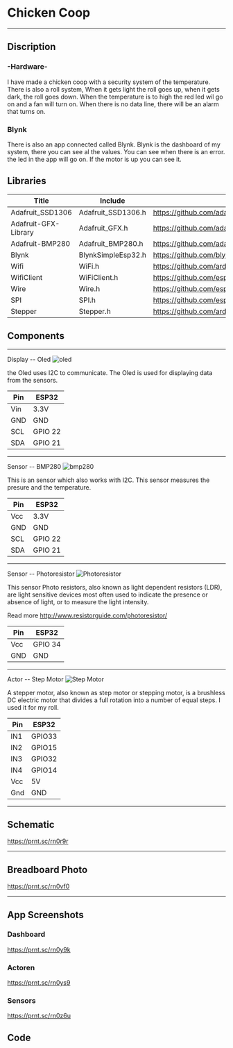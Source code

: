 # Chicken Coop
-----------

## Discription

### -Hardware-
I have made a chicken coop with a security system of the temperature. There is also a roll system, When it gets light the roll goes up, when it gets dark, the roll goes down. When the temperature is to high the red led wil go on and a fan will turn on. When there is no data line, there will be an alarm that turns on.
### Blynk
There is also an app connected called Blynk. Blynk is the dashboard of my system, there you can see al the values. You can see when there is an error. the led in the app will go on. If the motor is up you can see it.

## Libraries
Title | Include | Link 
------|---------|------
Adafruit_SSD1306 | Adafruit_SSD1306.h | https://github.com/adafruit/Adafruit_SSD1306 
Adafruit-GFX-Library | Adafruit_GFX.h | https://github.com/adafruit/Adafruit-GFX-Library 
Adafruit-BMP280 | Adafruit_BMP280.h | https://github.com/adafruit/Adafruit_BMP280_Library
Blynk | BlynkSimpleEsp32.h | https://github.com/blynkkk/blynk-library/blob/master/src/BlynkSimpleEsp32.h
Wifi | WiFi.h | https://github.com/arduino-libraries/WiFi
WifiClient | WiFiClient.h | https://github.com/esp8266/Arduino/blob/master/libraries/ESP8266WiFi/src/WiFiClient.h
Wire | Wire.h | https://github.com/esp8266/Arduino/tree/master/libraries/Wire
SPI | SPI.h | https://github.com/esp8266/Arduino/tree/master/libraries/SPI 
Stepper | Stepper.h | https://github.com/arduino-libraries/Stepper

## Components

---
Display -- Oled ![oled](https://user-images.githubusercontent.com/61006702/77226007-e6c0e100-6b74-11ea-9dff-47438e23a81a.jpg)

the Oled uses I2C to communicate. The Oled is used for displaying data from the sensors.

Pin | ESP32 
------|------
Vin	| 3.3V
GND	| GND
SCL	| GPIO 22
SDA	| GPIO 21

---

Sensor -- BMP280 ![bmp280](https://user-images.githubusercontent.com/61006702/77226020-225bab00-6b75-11ea-9e40-b6a22e855fad.jpg)

This is an sensor which also works with I2C. This sensor measures the presure and the temperature.

Pin | ESP32 
------|------
Vcc	| 3.3V
GND	| GND
SCL	| GPIO 22
SDA	| GPIO 21

---


Sensor -- Photoresistor ![Photoresistor](https://5.imimg.com/data5/LR/UR/ZM/SELLER-40584703/ldr-photoresistor-photo-light-sensitive-resistor-light-dependent-resistor-250x250.jpg)

This sensor Photo resistors, also known as light dependent resistors (LDR), are light sensitive devices most often used to indicate the presence or absence of light, or to measure the light intensity.

Read more http://www.resistorguide.com/photoresistor/


Pin | ESP32 
------|------
Vcc	| GPIO 34
GND	| GND

---


Actor -- Step Motor ![Step Motor](https://image.allekabels.nl/image/1072345-0/stappenmotor-12vdc-60ma-hoek-7.5-85-stappen-stappenmotor-12vdc-60ma-hoek-7.5-85-stappen.jpg)

A stepper motor, also known as step motor or stepping motor, is a brushless DC electric motor that divides a full rotation into a number of equal steps. I used it for my roll.


Pin | ESP32 
------|------
IN1	| GPIO33
IN2	| GPIO15
IN3	| GPIO32
IN4	| GPIO14
Vcc	| 5V
Gnd	| GND

---
## Schematic
https://prnt.sc/rn0r9r

------

## Breadboard Photo
https://prnt.sc/rn0vf0

------
## App Screenshots
### Dashboard
https://prnt.sc/rn0y9k

### Actoren
https://prnt.sc/rn0ys9

### Sensors
https://prnt.sc/rn0z6u

## Code


